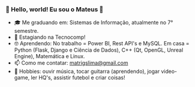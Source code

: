 ### 👋 Hello, world! Eu sou o Mateus 🤘

- 🎓 Me graduando em: Sistemas de Informação, atualmente no 7° semestre.
- 🧡 Estagiando na Tecnocomp! 
- 🤓 Aprendendo: No trabalho = Power BI, Rest API's e MySQL. Em casa = Python (Flask, Django e Ciência de Dados), C++ (Qt, OpenGL, Unreal Engine), Matemática e Linux.
- 📫 Como me contatar: matrigslima@gmail.com
- 🎠 Hobbies: ouvir música, tocar guitarra (aprendendo), jogar video-game, ler HQ's, assistir futebol e criar coisas!
